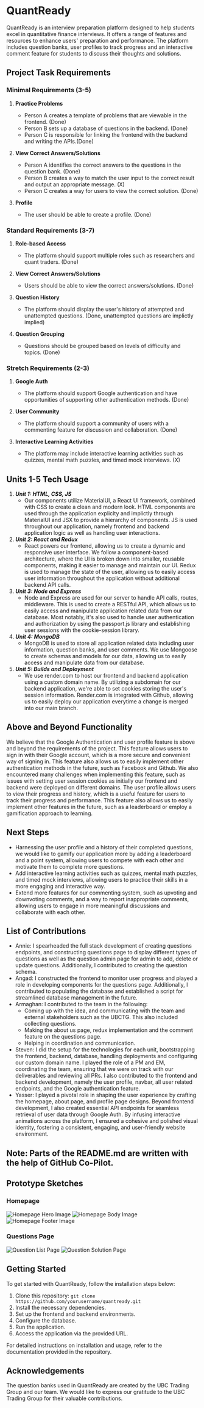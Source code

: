 # QuantReady
QuantReady is an interview preparation platform designed to help students excel in quantitative finance interviews. It offers a range of features and resources to enhance users' preparation and performance. The platform includes question banks, user profiles to track progress and an interactive comment feature for students to discuss their thoughts and solutions.

## Project Task Requirements

### Minimal Requirements (3-5)

1. **Practice Problems**
   - Person A creates a template of problems that are viewable in the frontend. (Done)
   - Person B sets up a database of questions in the backend. (Done)
   - Person C is responsible for linking the frontend with the backend and writing the APIs.(Done)

2. **View Correct Answers/Solutions**
   - Person A identifies the correct answers to the questions in the question bank. (Done)
   - Person B creates a way to match the user input to the correct result and output an appropriate message. (X)
   - Person C creates a way for users to view the correct solution. (Done)
3. **Profile**
   - The user should be able to create a profile. (Done)

### Standard Requirements (3-7)

1. **Role-based Access**
   - The platform should support multiple roles such as researchers and quant traders. (Done)

2. **View Correct Answers/Solutions**
   - Users should be able to view the correct answers/solutions. (Done)

3. **Question History**
   - The platform should display the user's history of attempted and unattempted questions. (Done, unattempted questions are implictly implied)

4. **Question Grouping**
   - Questions should be grouped based on levels of difficulty and topics. (Done)

### Stretch Requirements (2-3)

1. **Google Auth**
   - The platform should support Google authentication and have opportunities of supporting other authentication methods. (Done)

2. **User Community**
   - The platform should support a community of users with a commenting feature for discussion and collaboration. (Done)

3. **Interactive Learning Activities**
   - The platform may include interactive learning activities such as quizzes, mental math puzzles, and timed mock interviews. (X)

## Units 1-5 Tech Usage
1. ***Unit 1: HTML, CSS, JS***
   - Our components utilize MaterialUI, a React UI framework, combined with CSS to create a clean and modern look. HTML components are used through the application expliclty and implictly through MaterialUI and JSX to provide a hierarchy of components. JS is used throughout our application, namely frontend and backend application logic as well as handling user interactions.
2. ***Unit 2: React and Redux***
   - React powers our frontend, allowing us to create a dynamic and responsive user interface. We follow a component-based architecture, where the UI is broken down into smaller, reusable components, making it easier to manage and maintain our UI. Redux is used to manage the state of the user, allowing us to easily access user information throughout the application without additional backend API calls.
3. ***Unit 3: Node and Express***
   - Node and Express are used for our server to handle API calls, routes, middleware. This is used to create a RESTful API, which allows us to easily access and manipulate application related data from our database. Most notably, it's also used to handle user authentication and authorization by using the passport.js library and establishing user sessions with the cookie-session library.
4. ***Unit 4: MongoDB***
   -  MongoDB is used to store all application related data including user information, question banks, and user comments. We use Mongoose to create schemas and models for our data, allowing us to easily access and manipulate data from our database.
5. ***Unit 5: Builds and Deployment***
   - We use render.com to host our frontend and backend application using a custom domain name. By utilizing a subdomain for our backend application, we're able to set cookies storing the user's session information. Render.com is integrated with Github, allowing us to easily deploy our application everytime a change is merged into our main branch. 

## Above and Beyond Functionality
We believe that the Google Authentication and user profile feature is above and beyond the requirements of the project. This feature allows users to sign in with their Google account, which is a more secure and convenient way of signing in. This feature also allows us to easily implement other authentication methods in the future, such as Facebook and Github. We also encountered many challenges when implementing this feature, such as issues with setting user session cookies as initially our frontend and backend were deployed on different domains. The user profile allows users to view their progress and history, which is a useful feature for users to track their progress and performance. This feature also allows us to easily implement other features in the future, such as a leaderboard or employ a gamification approach to learning.

## Next Steps
   - Harnessing the user profile and a history of their completed questions, we would like to gamify our application more by adding a leaderboard and a point system, allowing users to compete with each other and motivate them to complete more questions. 
   - Add interactive learning activities such as quizzes, mental math puzzles, and timed mock interviews, allowing users to practice their skills in a more engaging and interactive way. 
   - Extend more features for our commenting system, such as upvoting and downvoting comments, and a way to report inappropriate comments, allowing users to engage in more meaningful discussions and collaborate with each other. 

## List of Contributions
   - Annie: I spearheaded the full stack development of creating questions endpoints, and constructing questions page to display different types of questions as well as the question admin page for admin to add, delete or update questions. Additionally, I contributed to creating the question schema.
   - Angad: I constructed the frontend to monitor user progress and played a role in developing components for the questions page. Additionally, I contributed to populating the database and established a script for streamlined database management in the future.
   - Armaghan: I contributed to the team in the following:
      - Coming up with the idea, and communicating with the team and external stakeholders such as the UBCTG. This also included collecting questions.
      - Making the about us page, redux implementation and the comment feature on the questions page.
      - Helping in coordination and communication.
   - Steven: I did the setup for the technologies for each unit, bootstrapping the frontend, backend, database, handling deployments and configuring our custom domain name. I played the role of a PM and EM, coordinating the team, ensuring that we were on track with our deliverables and reviewing all PRs. I also contributed to the frontend and backend development, namely the user profile, navbar, all user related endpoints, and the Google authentication feature.
   - Yasser: I played a pivotal role in shaping the user experience by crafting the homepage, about page, and profile page designs. Beyond frontend development, I also created essential API endpoints for seamless retrieval of user data through Google Auth. By infusing interactive animations across the platform, I ensured a cohesive and polished visual identity, fostering a consistent, engaging, and user-friendly website environment.

## Note: Parts of the README.md are written with the help of GitHub Co-Pilot. 

## Prototype Sketches
### Homepage
![Homepage Hero Image](Prototypes/homepage1.png)
![Homepage Body Image](Prototypes/homepage2.png)
![Homepage Footer Image](Prototypes/homepage3.png)

### Questions Page
![Question List Page ](Prototypes/question1.png)
![Question Solution Page](Prototypes/question2.png)

## Getting Started

To get started with QuantReady, follow the installation steps below:

1. Clone this repository: `git clone https://github.com/yourusername/quantready.git`
2. Install the necessary dependencies.
3. Set up the frontend and backend environments.
4. Configure the database.
5. Run the application.
6. Access the application via the provided URL.

For detailed instructions on installation and usage, refer to the documentation provided in the repository.

## Acknowledgements

The question banks used in QuantReady are created by the UBC Trading Group and our team. We would like to express our gratitude to the UBC Trading Group for their valuable contributions.

